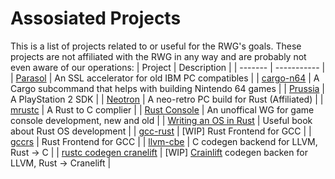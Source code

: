 # Assosiated Projects
This is a list of projects related to or useful for the RWG's goals. These projects are not affiliated with the RWG in any way and are probably not even aware of our operations:
| Project | Description |
| ------- | ----------- |
| [Parasol](https://github.com/cr1901/parasol) | An SSL accelerator for old IBM PC compatibles |
| [cargo-n64](https://github.com/rust-console/cargo-n64) | A Cargo subcommand that helps with building Nintendo 64 games |
| [Prussia](https://github.com/ZirconiumX/prussia) | A PlayStation 2 SDK |
| [Neotron](https://github.com/Neotron-Compute) | A neo-retro PC build for Rust (Affiliated) |
| [mrustc](https://github.com/thepowersgang/mrustc) | A Rust to C complier |
| [Rust Console](https://github.com/rust-console) | An unoffical WG for game console development, new and old |
| [Writing an OS in Rust](https://os.phil-opp.com/) | Useful book about Rust OS development |
| [gcc-rust](https://github.com/sapir/gcc-rust/tree/rust) | [WIP] Rust Frontend for GCC |
| [gccrs](https://github.com/redbrain/gccrs) | Rust Frontend for GCC |
| [llvm-cbe](https://github.com/JuliaComputing/llvm-cbe) | C codegen backend for LLVM, Rust -> C |
| [rustc codegen cranelift](https://github.com/bjorn3/rustc_codegen_cranelift/) | [WIP] [Crainlift](https://github.com/bytecodealliance/cranelift) codegen backen for LLVM, Rust -> Cranelift |
